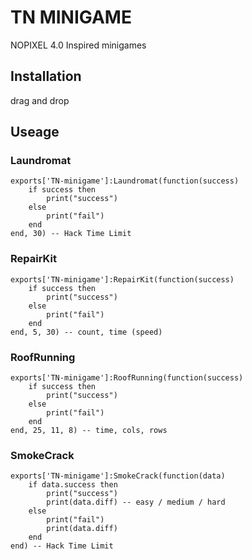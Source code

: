 
# TN MINIGAME

NOPIXEL 4.0 Inspired minigames

## Installation
drag and drop

## Useage 

### Laundromat
    exports['TN-minigame']:Laundromat(function(success)
        if success then
            print("success")
		else
			print("fail")
		end
    end, 30) -- Hack Time Limit


### RepairKit
    exports['TN-minigame']:RepairKit(function(success)
        if success then
            print("success")
		else
			print("fail")
		end
    end, 5, 30) -- count, time (speed)

### RoofRunning
    exports['TN-minigame']:RoofRunning(function(success)
        if success then
            print("success")
		else
			print("fail")
		end
    end, 25, 11, 8) -- time, cols, rows

### SmokeCrack
    exports['TN-minigame']:SmokeCrack(function(data)
        if data.success then
            print("success")
            print(data.diff) -- easy / medium / hard
		else
			print("fail")
            print(data.diff)
		end
    end) -- Hack Time Limit

